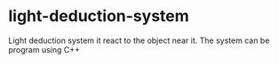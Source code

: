# light-deduction-system
Light deduction system it react to the object near it. The system can be program using C++ 
